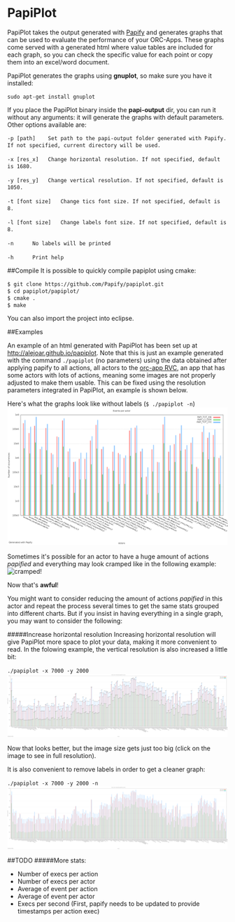 PapiPlot
========

PapiPlot takes the output generated with [Papify](https://github.com/alejoar/papify) and generates graphs that can be used to evaluate the performance of your ORC-Apps. These graphs come served with a generated html where value tables are included for each graph, so you can check the specific value for each point or copy them into an excel/word document.

PapiPlot generates the graphs using **gnuplot**, so make sure you have it installed:
```
sudo apt-get install gnuplot
```

If you place the PapiPlot binary inside the **papi-output** dir, you can run it without any arguments: it will generate the graphs with default parameters. Other options available are:
``` 
-p [path]	 Set path to the papi-output folder generated with Papify. If not specified, current directory will be used.

-x [res_x]	 Change horizontal resolution. If not specified, default is 1680.

-y [res_y]	 Change vertical resolution. If not specified, default is 1050.

-t [font size]	 Change tics font size. If not specified, default is 8.

-l [font size]	 Change labels font size. If not specified, default is 8.

-n 	 	No labels will be printed

-h 	 	Print help
```

##Compile
It is possible to quickly compile papiplot using cmake:
```
$ git clone https://github.com/Papify/papiplot.git
$ cd papiplot/papiplot/
$ cmake .
$ make
```

You can also import the project into eclipse.

##Examples

An example of an html generated with PapiPlot has been set up  at http://alejoar.github.io/papiplot. Note that this is just an example generated with the command `./papiplot` (no parameters) using the data obtained after applying papify to all actions, all actors to the [orc-app RVC](https://github.com/orcc/orc-apps), an app that has some actors with lots of actions, meaning some images are not properly adjusted to make them usable. This can be fixed using the resolution parameters integrated in PapiPlot, an example is shown below.

Here's what the graphs look like without labels (`$ ./papiplot -n`)
![Alt text](papiplot/readme/papiplot_overall_.png?raw=true "Optional Title")


Sometimes it's possible for an actor to have a huge amount of actions *papified* and everything may look cramped like in the following example:
![cramped!](http://alejoar.github.io/papiplot/papiplot_HevcDecoder_Algo_Parser.png)

Now that's **awful**!

You might want to consider reducing the amount of actions *papified* in this actor and repeat the process several times to get the same stats grouped into different charts. But if you insist in having everything in a single graph, you may want to consider the following:

#####Increase horizontal resolution
Increasing horizontal resolution will give PapiPlot more space to plot your data, making it more convenient to read. In the folowing example, the vertical resolution is also increased a little bit:

`./papiplot -x 7000 -y 2000`
![MADNESS!](papiplot/readme/madness.png?raw=true "MADNESS!")

Now that looks better, but the image size gets just too big (click on the image to see in full resolution).

It is also convenient to remove labels in order to get a cleaner graph:

`./papiplot -x 7000 -y 2000 -n`
![MADNESS!](papiplot/readme/madness_not_labeled.png?raw=true "MADNESS!")


##TODO
#####More stats:
- Number of execs per action
- Number of execs per actor
- Average of event per action
- Average of event per actor
- Execs per second (First, papify needs to be updated to provide timestamps per action exec)




